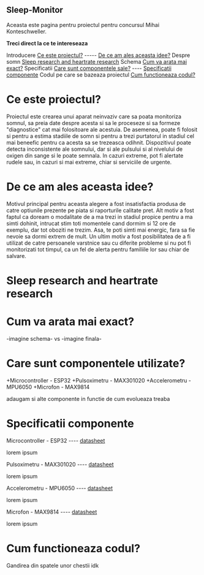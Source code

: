 ## Sleep-Monitor
Aceasta este pagina pentru proiectul pentru concursul Mihai Konteschweller.

**Treci direct la ce te intereseaza**

Introducere [Ce este proiectul?](#ce-este-proiectul) ----- [De ce am ales aceasta idee?](#de-ce-am-ales-aceasta-idee)
Despre somn [Sleep research and heartrate research](#sleep-research-and-heartrate-research)
Schema [Cum va arata mai exact?](#cum-va-arata-mai-exact)
Specificatii [Care sunt componentele sale?](#care-sunt-componentele-utilizate) ---- [Specificatii componente](#specificatii-componente)
Codul pe care se bazeaza proiectul [Cum functioneaza codul?](#cum-functioneaza-codul)

# Ce este proiectul?

Proiectul este crearea unui aparat neinvaziv care sa poata monitoriza somnul, sa preia date despre acesta si sa le proceseze si sa formeze "diagnostice" cat mai folositoare ale acestuia. De asemenea, poate fi folosit si pentru a estima stadiile de somn si pentru a trezi purtatorul in stadiul cel mai beneefic pentru ca acesta sa se trezeasca odihnit. Dispozitivul poate detecta inconsistente ale somnului, dar si ale pulsului si al nivelului de oxigen din sange si le poate semnala. In cazuri extreme, pot fi alertate rudele sau, in cazuri si mai extreme, chiar si serviciile de urgente.


# De ce am ales aceasta idee?

Motivul principal pentru aceasta alegere a fost insatisfactia produsa de catre optiunile prezente pe piata si raporturile calitate pret. Alt motiv a fost faptul ca doream o modalitate de a ma trezi in stadiul propice pentru a ma simti dohinit, intrucat stim toti momentele cand dormim si 12 ore de exemplu, dar tot oboziti ne trezim. Asa, te poti simti mai energic, fara sa fie nevoie sa dormi extrem de mult. Un ultim motiv a fost posibilitatea de a fi utilizat de catre persoanele varstnice sau cu diferite probleme si nu pot fi monitorizati tot timpul, ca un fel de alerta pentru familiile lor sau chiar de salvare.


# Sleep research and heartrate research


# Cum va arata mai exact?

-imagine schema-  vs  -imagine finala-


# Care sunt componentele utilizate?

+Microcontroller - ESP32
+Pulsoximetru - MAX301020
+Accelerometru - MPU6050
+Microfon - MAX9814

adaugam si alte componente in functie de cum evolueaza treaba


# Specificatii componente

Microcontroller - ESP32 ---- [datasheet](esp32_datasheet_en.pdf)

lorem ipsum

Pulsoximetru - MAX301020 ---- [datasheet](max30102.pdf)

lorem ipsum

Accelerometru - MPU6050 ---- [datasheet](MPU-6000-Datasheet1.pdf)

lorem ipsum

Microfon - MAX9814 ---- [datasheet](max9814.pdf)

lorem  ipsum


# Cum functioneaza codul?

Gandirea din spatele unor chestii idk

